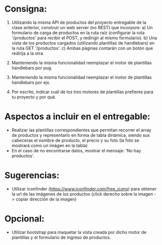 # Consigna:
1) Utilizando la misma API de productos del proyecto entregable de la clase anterior, construir un web server (no REST) que incorpore:
    a) Un formulario de carga de productos en la ruta raíz (configurar la ruta '/productos' para recibir el POST, y redirigir al mismo formulario).
    b) Una vista de los productos cargados (utilizando plantillas de handlebars) en la ruta GET '/productos'.
    c) Ambas páginas contarán con un botón que redirija a la otra.
2) Manteniendo la misma funcionalidad reemplazar el motor de plantillas handlebars por pug.

3) Manteniendo la misma funcionalidad reemplazar el motor de plantillas handlebars por ejs.

4) Por escrito, indicar cuál de los tres motores de plantillas prefieres para tu proyecto y por qué.

# Aspectos a incluir en el entregable:
- Realizar las plantillas correspondientes que permitan recorrer el array de productos y representarlo en forma de tabla dinámica, siendo sus cabeceras el nombre de producto, el precio y su foto (la foto se mostrará como un imágen en la tabla)
- En el caso de no encontrarse datos, mostrar el mensaje: 'No hay productos'.

# Sugerencias:
- Utilizar iconfinder (https://www.iconfinder.com/free_icons) para obtener la url de las imágenes de los productos (click derecho sobre la imagen -> copiar dirección de la imagen)

# Opcional:
- Utilizar bootstrap para maquetar la vista creada por dicho motor de plantillas y el formulario de ingreso de productos.